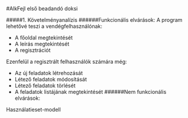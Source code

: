 #AlkFejl első beadandó doksi

#####1. Követelményanalízis
######Funkcionális elvárások:
A program lehetővé teszi a vendégfelhasználónak:
- A főoldal megtekintését
- A leírás megtekintését
- A regisztrációt

Ezenfelül a regisztrált felhasználók számára még:
- Az új feladatok létrehozását
- Létező feladatok módosítását
- Létező feladatok törlését
- A feladatok listájának megtekintését
######Nem funkcionális elvárások:

Használatieset-modell
